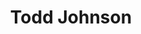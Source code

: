 ---
layout: author_page
title: Todd Johnson
description: >
    Alex Gude's reviews of books written by Todd Johnson.
same_as_urls:
---